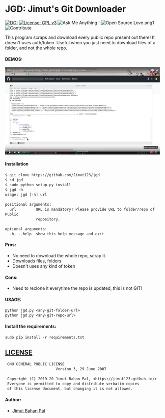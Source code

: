 # JGD: Jimut's Git Downloader

[![DOI](https://zenodo.org/badge/183674017.svg)](https://zenodo.org/badge/latestdoi/183674017)
[![License: GPL v3](https://img.shields.io/badge/License-GPL%20v3-blue.svg)](https://www.gnu.org/licenses/gpl-3.0) 
![Ask Me Anything !](https://img.shields.io/badge/Ask%20me-anything-1abc9c.svg)
![Open Source Love png1](https://badges.frapsoft.com/os/v1/open-source.png?v=103)
![Contribute](https://img.shields.io/badge/-contribute-0a0a0a.svg?style=flat&colorA=0a0a0a)

This program scraps and download every public repo present out there!
It doesn't uses auth/token. Useful when you just need to download files of a folder, and not the whole repo.


#### DEMOS:

<a href="https://www.youtube.com/watch?v=jq9o54D2ySo" alt="YT video" target="_blank"><img src="img/jgd.png" alt="jgd youtube image"></a>

#### Installation

```
$ git clone https://github.com/Jimut123/jgd
$ cd jgd
$ sudo python setup.py install
$ jgd -h
usage: jgd [-h] url

positional arguments:
  url         URL is mandatory! Please provide URL to folder/repo of Public
              repository.

optional arguments:
  -h, --help  show this help message and exit

```



#### Pros:
* No need to download the whole repo, scrap it.
* Downloads files, folders 
* Doesn't uses any kind of token

#### Cons:
* Need to reclone it everytime the repo is updated, this is not GIT!


#### USAGE:
```
python jgd.py <any-git-folder-url>
python jgd.py <any-git-repo-url>
```
#### Install the requirements:
```
sudo pip install -r requirements.txt
```

## [LICENSE](https://github.com/Jimut123/jgd/edit/master/LICENSE)
```
 GNU GENERAL PUBLIC LICENSE
                       Version 3, 29 June 2007

 Copyright (C) 2019-20 Jimut Bahan Pal, <https://jimut123.github.io/>
 Everyone is permitted to copy and distribute verbatim copies
 of this license document, but changing it is not allowed.
```

#### Author:
* [Jimut Bahan Pal](https://jimut123.github.io)
